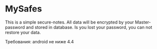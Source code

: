 # MySafes
This is a simple secure-notes.
All data will be encrypted by your Master-password
and stored in database. Is you lost your password,
you can not restore your data.

Требования: android не ниже 4.4
